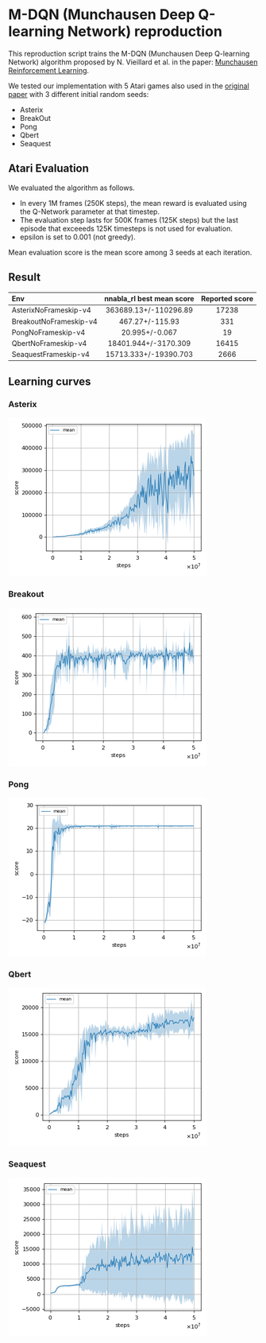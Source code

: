 # M-DQN (Munchausen Deep Q-learning Network) reproduction

This reproduction script trains the M-DQN (Munchausen Deep Q-learning Network) algorithm proposed by N. Vieillard et al. in the paper: [Munchausen Reinforcement Learning](https://arxiv.org/pdf/1806.06923.pdf).

We tested our implementation with 5 Atari games also used in the [original paper](https://proceedings.neurips.cc/paper/2020/file/2c6a0bae0f071cbbf0bb3d5b11d90a82-Paper.pdf) with 3 different initial random seeds:

- Asterix
- BreakOut
- Pong
- Qbert
- Seaquest

## Atari Evaluation

We evaluated the algorithm as follows.

 * In every 1M frames (250K steps), the mean reward is evaluated using the Q-Network parameter at that timestep.
 * The evaluation step lasts for 500K frames (125K steps) but the last episode that exceeeds 125K timesteps is not used for evaluation.
 * epsilon is set to 0.001 (not greedy).

Mean evaluation score is the mean score among 3 seeds at each iteration.

## Result

|Env|nnabla_rl best mean score|Reported score|
|:---|:---:|:---:|
|AsterixNoFrameskip-v4|363689.13+/-110296.89|17238|
|BreakoutNoFrameskip-v4|467.27+/-115.93|331|
|PongNoFrameskip-v4|20.995+/-0.067|19|
|QbertNoFrameskip-v4|18401.944+/-3170.309|16415|
|SeaquestFrameskip-v4|15713.333+/-19390.703|2666|

## Learning curves

### Asterix

![Asterix Result](./reproduction_results/AsterixNoFrameskip-v4_results/result.png)

### Breakout

![Breakout Result](./reproduction_results/BreakoutNoFrameskip-v4_results/result.png)

### Pong

![Pong Result](./reproduction_results/PongNoFrameskip-v4_results/result.png)

### Qbert

![Qbert Result](./reproduction_results/QbertNoFrameskip-v4_results/result.png)

### Seaquest

![Seaquest Result](./reproduction_results/SeaquestNoFrameskip-v4_results/result.png)